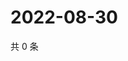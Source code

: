# 2022-08-30

共 0 条

<!-- BEGIN WEIBO -->
<!-- 最后更新时间 Tue Aug 30 2022 08:37:47 GMT+0800 (China Standard Time) -->

<!-- END WEIBO -->
